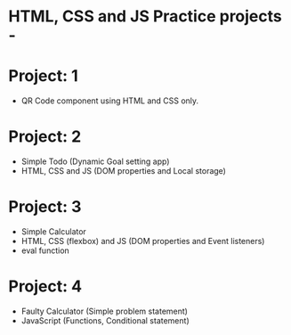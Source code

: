 # HTML, CSS and JS Practice projects -

# Project: 1
- QR Code component using HTML and CSS only.

# Project: 2
- Simple Todo (Dynamic Goal setting app)
- HTML, CSS and JS (DOM properties and Local storage)

# Project: 3
- Simple Calculator
- HTML, CSS (flexbox) and JS (DOM properties and Event listeners)
- eval function
  
# Project: 4
- Faulty Calculator (Simple problem statement)
- JavaScript (Functions, Conditional statement)
